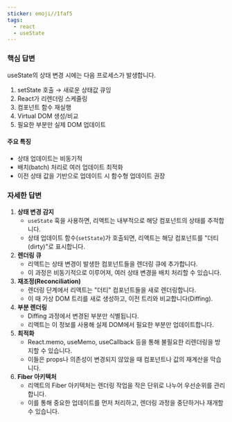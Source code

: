 ```yaml
---
sticker: emoji//1faf5
tags:
  - react
  - useState
---
```

### 핵심 답변
useState의 상태 변경 시에는 다음 프로세스가 발생합니다.

1. setState 호출 → 새로운 상태값 큐잉
2. React가 리렌더링 스케줄링
3. 컴포넌트 함수 재실행 
4. Virtual DOM 생성/비교
5. 필요한 부분만 실제 DOM 업데이트
#### 주요 특징
- 상태 업데이트는 비동기적
- 배치(batch) 처리로 여러 업데이트 최적화
- 이전 상태 값을 기반으로 업데이트 시 함수형 업데이트 권장

### 자세한 답변
1. **상태 변경 감지**
   * `useState` 훅을 사용하면, 리액트는 내부적으로 해당 컴포넌트의 상태를 추적합니다.
   * 상태 업데이트 함수(`setState`)가 호출되면, 리액트는 해당 컴포넌트를 "더티(dirty)"로 표시합니다.
2. **렌더링 큐**
   * 리액트는 상태 변경이 발생한 컴포넌트들을 렌더링 큐에 추가합니다.
   * 이 과정은 비동기적으로 이루어져, 여러 상태 변경을 배치 처리할 수 있습니다.
3. **재조정(Reconciliation)**
   * 렌더링 단계에서 리액트는 "더티" 컴포넌트들을 새로 렌더링합니다.
   * 이 때 가상 DOM 트리를 새로 생성하고, 이전 트리와 비교합니다(Diffing).
4. **부분 렌더링**
   * Diffing 과정에서 변경된 부분만 식별됩니다.
   * 리액트는 이 정보를 사용해 실제 DOM에서 필요한 부분만 업데이트합니다.
5. **최적화**
   * React.memo, useMemo, useCallback 등을 통해 불필요한 리렌더링을 방지할 수 있습니다.
   * 이들은 props나 의존성이 변경되지 않았을 때 컴포넌트나 값의 재계산을 막습니다.
6. **Fiber 아키텍처**
   * 리액트의 Fiber 아키텍처는 렌더링 작업을 작은 단위로 나누어 우선순위를 관리합니다.
   * 이를 통해 중요한 업데이트를 먼저 처리하고, 렌더링 과정을 중단하거나 재개할 수 있습니다.
